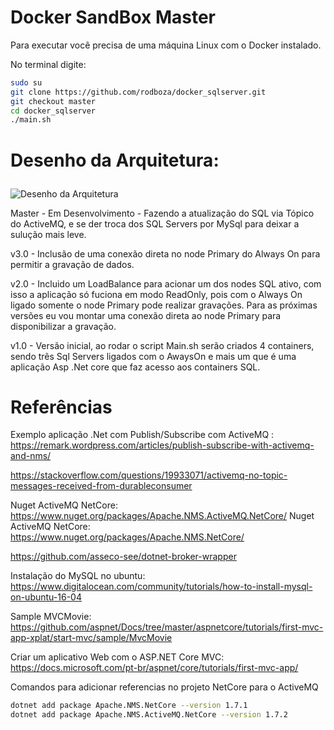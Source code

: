 ﻿# Docker SandBox Master

Para executar você precisa de uma máquina Linux com o Docker instalado.

No terminal digite:

``` sh
sudo su
git clone https://github.com/rodboza/docker_sqlserver.git
git checkout master
cd docker_sqlserver
./main.sh
```


# Desenho da Arquitetura:<p>
![Desenho da Arquitetura](https://raw.githubusercontent.com/rodboza/docker_sqlserver/master/arquitetura.png)

<p>Master - Em Desenvolvimento - Fazendo a atualização do SQL via Tópico do ActiveMQ, e se der troca dos SQL Servers por MySql para deixar a sulução mais leve.
<p>v3.0 - Inclusão de uma conexão direta no node Primary do Always On para permitir a gravação de dados.
<p>v2.0 - Incluido um LoadBalance para acionar um dos nodes SQL ativo, com isso a aplicação só fuciona em modo ReadOnly, pois com o Always On ligado somente o node Primary pode realizar gravações. Para as próximas versões eu vou montar uma conexão direta ao node Primary para disponibilizar a gravação.
<p>v1.0 - Versão inicial, ao rodar o script Main.sh serão criados 4 containers, sendo três Sql Servers ligados com o AwaysOn e mais um que é uma aplicação Asp .Net core que faz acesso aos containers SQL.


# Referências
Exemplo aplicação .Net com Publish/Subscribe com ActiveMQ : 
https://remark.wordpress.com/articles/publish-subscribe-with-activemq-and-nms/

https://stackoverflow.com/questions/19933071/activemq-no-topic-messages-received-from-durableconsumer

Nuget ActiveMQ NetCore: 
https://www.nuget.org/packages/Apache.NMS.ActiveMQ.NetCore/
Nuget ActiveMQ NetCore: 
https://www.nuget.org/packages/Apache.NMS.NetCore/

https://github.com/asseco-see/dotnet-broker-wrapper

Instalação do MySQL no ubuntu: 
https://www.digitalocean.com/community/tutorials/how-to-install-mysql-on-ubuntu-16-04

Sample MVCMovie: 
https://github.com/aspnet/Docs/tree/master/aspnetcore/tutorials/first-mvc-app-xplat/start-mvc/sample/MvcMovie

Criar um aplicativo Web com o ASP.NET Core MVC: 
https://docs.microsoft.com/pt-br/aspnet/core/tutorials/first-mvc-app/

<p>
<p>
Comandos para adicionar referencias no projeto NetCore para o ActiveMQ
  
``` sh
dotnet add package Apache.NMS.NetCore --version 1.7.1
dotnet add package Apache.NMS.ActiveMQ.NetCore --version 1.7.2
```
